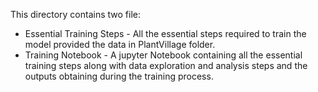 This directory contains two file:

- Essential Training Steps - All the essential steps required to train the model provided the data in PlantVillage folder.
- Training Notebook - A jupyter Notebook containing all the essential training steps along with data exploration and analysis steps and the outputs obtaining during the training process.
